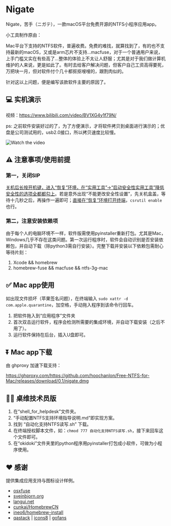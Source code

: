 # Nigate

Nigate，苦手（ニガテ），一款macOS平台免费开源的NTFS小程序应用app。

小工具制作原由：

Mac平台下支持的NTFS软件，普遍收费。免费的难找，就算找到了，有的也不支持最新的macOS，又或是arm芯片不支持...macfuse，对于一个普通用户来说，上手门槛又实在有些高了...整体的体验上不太让人舒服；尤其是对于我们做计算机维护的人来说，更是如此了。有时去给客户解决问题，但客户自己工资高得要死，万把块一月，但对软件付个几十都抠抠嗖嗖的，跟割肉似的。

针对这以上问题，便是编写该款软件主要的原因了。

## 💻 实机演示

视频：https://www.bilibili.com/video/BV1XG4y1f79N/

ps: 之前软件安装好过的了，为了方便演示，才将软件拷贝到桌面进行演示的；优盘是公司测试用的，usb2.0接口，所以拷贝速度比较慢。

![Watch the video](https://fastly.jsdelivr.net/gh/hoochanlon/free-mac-ntfs/shashin/example.png)

## ⚠️ 注意事项/使用前提

### 第一，关闭SIP

[关机后长按开机键，进入“恢复”环境，在“实用工具”->“启动安全性实用工具”降低安全性的选项全都都勾上](https://www.pcbiji.com/212402.html)。若是意外出现“不能更改安全性设置”，先关机盒盖，等待十几秒之后，再操作一遍即可；[直接在“恢复”环境打开终端](http://www.sdifen.com/sip.html)，`csrutil enable`也行。

### 第二，注意安装依赖项

由于每个人的电脑环境不一样，软件版需使用pyinstaller重新打包。尤其是Mac，Windows几乎不存在这类问题。第一次运行程序时，软件会自动识别是否安装依赖包，并自动下载（除python3需自行安装）。完整下载并安装以下依赖包需耐心等待片刻：

1. Xcode && homebrew
2. homebrew-fuse && macfuse && ntfs-3g-mac

## ✅ Mac app使用

如出现文件损坏（苹果签名问题），在终端输入 `sudo xattr -d com.apple.quarantine`，加空格，手动拖入程序到该命令行回车。

1. 把软件拖入到“应用程序”文件夹
2. 首次双击运行软件，程序会检测所需要的集成环境，并自动下载安装（之后不用了）。
3. 运行软件保持在后台，插入U盘即可。

## ⏬ Mac app下载

由 ghproxy 加速下载支持：

https://ghproxy.com/https://github.com/hoochanlon/Free-NTFS-for-Mac/releases/download/0.1/nigate.dmg

## 🧑‍🔧 桌维技术员版

1. 在“shell_for_helpdesk”文件夹。
2. “手动配置NTFS支持环境指导说明.md”即实现方案。
3. 找到 “自动化支持NTFS读写.sh” 下载。
4. 在终端授权脚本文件，如：`chmod 777 自动化支持NTFS读写.sh`，接下来回车这个文件即可。
5. 在“okidoki”文件夹里的python程序用pyinstaller打包成小软件，可做为小程序使用。

## ❤️ 感谢

提供集成应用支持与图标设计样例。

* [osxfuse](https://osxfuse.github.io)
* [sveinbjorn.org](https://sveinbjorn.org/platypus) 
* [langui.net](https://langui.net/new-file-menu/)
* [cunkai/HomebrewCN](https://gitee.com/cunkai/HomebrewCN/raw/master/Homebrew.sh)
* [ineo6/homebrew-install](https://gitee.com/ineo6/homebrew-install/raw/master/install.sh)
* [qastack](https://qastack.cn) | [icons8](https://icons8.com) | [gofans](https://gofans.cn)
